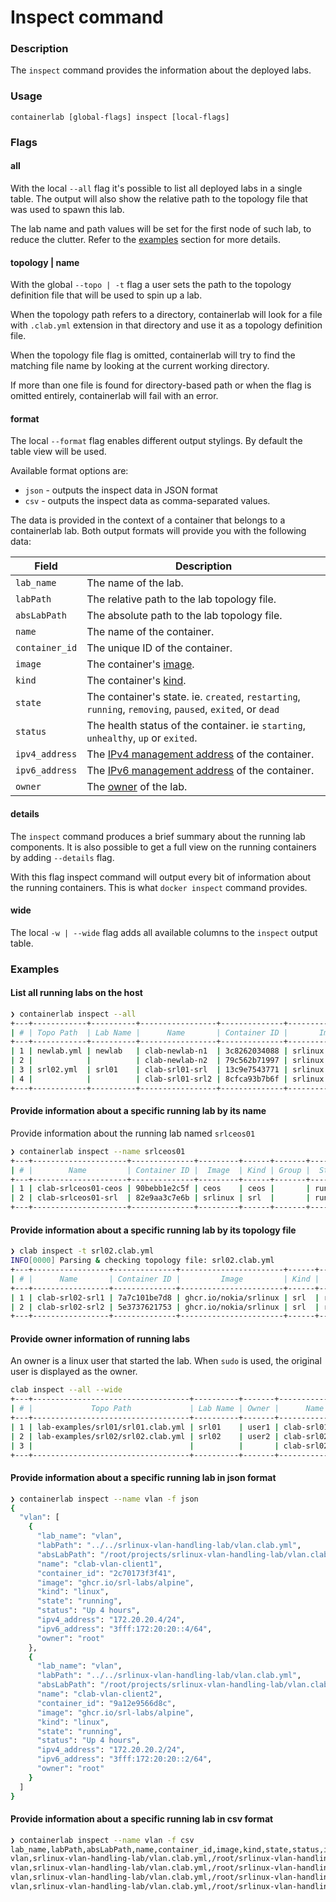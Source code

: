 # Inspect command

### Description

The `inspect` command provides the information about the deployed labs.

### Usage

`containerlab [global-flags] inspect [local-flags]`

### Flags

#### all

With the local `--all` flag it's possible to list all deployed labs in a single table. The output will also show the relative path to the topology file that was used to spawn this lab.

The lab name and path values will be set for the first node of such lab, to reduce the clutter. Refer to the [examples](#examples) section for more details.

#### topology | name

With the global `--topo | -t` flag a user sets the path to the topology definition file that will be used to spin up a lab.

When the topology path refers to a directory, containerlab will look for a file with `.clab.yml` extension in that directory and use it as a topology definition file.

When the topology file flag is omitted, containerlab will try to find the matching file name by looking at the current working directory.

If more than one file is found for directory-based path or when the flag is omitted entirely, containerlab will fail with an error.

#### format

The local `--format` flag enables different output stylings. By default the table view will be used.

Available format options are:

- `json` - outputs the inspect data in JSON format
- `csv` - outputs the inspect data as comma-separated values.

The data is provided in the context of a container that belongs to a containerlab lab. Both output formats will provide you with the following data:

| Field          | Description                                                                                              |
|----------------|----------------------------------------------------------------------------------------------------------|
| `lab_name`     | The name of the lab.                                                                                     |
| `labPath`      | The relative path to the lab topology file.                                                              |
| `absLabPath`   | The absolute path to the lab topology file.                                                              |
| `name`         | The name of the container.                                                                               |
| `container_id` | The unique ID of the container.                                                                          |
| `image`        | The container's [image](../../manual/nodes.md#image).                                                    |
| `kind`         | The container's [kind](../../manual/nodes.md#kind).                                                      |
| `state`        | The container's state. ie. `created`, `restarting`, `running`, `removing`, `paused`, `exited`, or `dead` |
| `status`       | The health status of the container. ie `starting`, `unhealthy`, `up` or `exited`.                        |
| `ipv4_address` | The [IPv4 management address](../../manual/nodes.md#mgmt-ipv4) of the container.                            |
| `ipv6_address` | The [IPv6 management address](../../manual/nodes.md#mgmt-ipv6) of the container.                            |
| `owner`        | The [owner](../deploy.md#owner) of the lab.                                                                 |

#### details

The `inspect` command produces a brief summary about the running lab components. It is also possible to get a full view on the running containers by adding `--details` flag.

With this flag inspect command will output every bit of information about the running containers. This is what `docker inspect` command provides.

#### wide

The local `-w | --wide` flag adds all available columns to the `inspect` output table.

### Examples

#### List all running labs on the host

```bash
❯ containerlab inspect --all
+---+------------+----------+-----------------+--------------+--------------------+------+-------+---------+----------------+----------------------+
| # | Topo Path  | Lab Name |      Name       | Container ID |       Image        | Kind | Group |  State  |  IPv4 Address  |     IPv6 Address     |
+---+------------+----------+-----------------+--------------+--------------------+------+-------+---------+----------------+----------------------+
| 1 | newlab.yml | newlab   | clab-newlab-n1  | 3c8262034088 | srlinux:20.6.3-145 | srl  |       | running | 172.20.20.4/24 | 3fff:172:20:20::4/80 |
| 2 |            |          | clab-newlab-n2  | 79c562b71997 | srlinux:20.6.3-145 | srl  |       | running | 172.20.20.5/24 | 3fff:172:20:20::5/80 |
| 3 | srl02.yml  | srl01    | clab-srl01-srl  | 13c9e7543771 | srlinux:20.6.3-145 | srl  |       | running | 172.20.20.2/24 | 3fff:172:20:20::2/80 |
| 4 |            |          | clab-srl01-srl2 | 8cfca93b7b6f | srlinux:20.6.3-145 | srl  |       | running | 172.20.20.3/24 | 3fff:172:20:20::3/80 |
+---+------------+----------+-----------------+--------------+--------------------+------+-------+---------+----------------+----------------------+
```

#### Provide information about a specific running lab by its name

Provide information about the running lab named `srlceos01`

```bash
❯ containerlab inspect --name srlceos01
+---+---------------------+--------------+---------+------+-------+---------+----------------+----------------------+
| # |        Name         | Container ID |  Image  | Kind | Group |  State  |  IPv4 Address  |     IPv6 Address     |
+---+---------------------+--------------+---------+------+-------+---------+----------------+----------------------+
| 1 | clab-srlceos01-ceos | 90bebb1e2c5f | ceos    | ceos |       | running | 172.20.20.4/24 | 3fff:172:20:20::4/80 |
| 2 | clab-srlceos01-srl  | 82e9aa3c7e6b | srlinux | srl  |       | running | 172.20.20.3/24 | 3fff:172:20:20::3/80 |
+---+---------------------+--------------+---------+------+-------+---------+----------------+----------------------+
```

#### Provide information about a specific running lab by its topology file

```bash
❯ clab inspect -t srl02.clab.yml
INFO[0000] Parsing & checking topology file: srl02.clab.yml
+---+-----------------+--------------+-----------------------+------+---------+----------------+----------------------+
| # |      Name       | Container ID |         Image         | Kind |  State  |  IPv4 Address  |     IPv6 Address     |
+---+-----------------+--------------+-----------------------+------+---------+----------------+----------------------+
| 1 | clab-srl02-srl1 | 7a7c101be7d8 | ghcr.io/nokia/srlinux | srl  | running | 172.20.20.4/24 | 3fff:172:20:20::4/64 |
| 2 | clab-srl02-srl2 | 5e3737621753 | ghcr.io/nokia/srlinux | srl  | running | 172.20.20.5/24 | 3fff:172:20:20::5/64 |
+---+-----------------+--------------+-----------------------+------+---------+----------------+----------------------+
```

#### Provide owner information of running labs

An owner is a linux user that started the lab. When `sudo` is used, the original user is displayed as the owner.

```bash
clab inspect --all --wide
+---+-----------------------------------+----------+-------+-----------------+--------------+-----------------------+---------------+---------+----------------+----------------------+
| # |             Topo Path             | Lab Name | Owner |      Name       | Container ID |         Image         |     Kind      |  State  |  IPv4 Address  |     IPv6 Address     |
+---+-----------------------------------+----------+-------+-----------------+--------------+-----------------------+---------------+---------+----------------+----------------------+
| 1 | lab-examples/srl01/srl01.clab.yml | srl01    | user1 | clab-srl01-srl  | ea86f40b412a | ghcr.io/nokia/srlinux | nokia_srlinux | running | 172.20.20.2/24 | 3fff:172:20:20::2/64 |
| 2 | lab-examples/srl02/srl02.clab.yml | srl02    | user2 | clab-srl02-srl1 | ba7e807235b6 | ghcr.io/nokia/srlinux | nokia_srlinux | running | 172.20.20.4/24 | 3fff:172:20:20::4/64 |
| 3 |                                   |          |       | clab-srl02-srl2 | 71006155b70a | ghcr.io/nokia/srlinux | nokia_srlinux | running | 172.20.20.3/24 | 3fff:172:20:20::3/64 |
+---+-----------------------------------+----------+-------+-----------------+--------------+-----------------------+---------------+---------+----------------+----------------------+
```

#### Provide information about a specific running lab in json format

```bash
❯ containerlab inspect --name vlan -f json
{
  "vlan": [
    {
      "lab_name": "vlan",
      "labPath": "../../srlinux-vlan-handling-lab/vlan.clab.yml",
      "absLabPath": "/root/projects/srlinux-vlan-handling-lab/vlan.clab.yml",
      "name": "clab-vlan-client1",
      "container_id": "2c70173f3f41",
      "image": "ghcr.io/srl-labs/alpine",
      "kind": "linux",
      "state": "running",
      "status": "Up 4 hours",
      "ipv4_address": "172.20.20.4/24",
      "ipv6_address": "3fff:172:20:20::4/64",
      "owner": "root"
    },
    {
      "lab_name": "vlan",
      "labPath": "../../srlinux-vlan-handling-lab/vlan.clab.yml",
      "absLabPath": "/root/projects/srlinux-vlan-handling-lab/vlan.clab.yml",
      "name": "clab-vlan-client2",
      "container_id": "9a12e9566d8c",
      "image": "ghcr.io/srl-labs/alpine",
      "kind": "linux",
      "state": "running",
      "status": "Up 4 hours",
      "ipv4_address": "172.20.20.2/24",
      "ipv6_address": "3fff:172:20:20::2/64",
      "owner": "root"
    }
  ]
}
```

#### Provide information about a specific running lab in csv format

```bash
❯ containerlab inspect --name vlan -f csv
lab_name,labPath,absLabPath,name,container_id,image,kind,state,status,ipv4_address,ipv6_address,owner
vlan,srlinux-vlan-handling-lab/vlan.clab.yml,/root/srlinux-vlan-handling-lab/vlan.clab.yml,clab-vlan-client1,4a60ed6861ec,ghcr.io/srl-labs/alpine,linux,running,Up 47 seconds,172.20.20.7/24,3fff:172:20:20::7/64,root
vlan,srlinux-vlan-handling-lab/vlan.clab.yml,/root/srlinux-vlan-handling-lab/vlan.clab.yml,clab-vlan-client2,77b34781d62e,ghcr.io/srl-labs/alpine,linux,running,Up 47 seconds,172.20.20.8/24,3fff:172:20:20::8/64,root
vlan,srlinux-vlan-handling-lab/vlan.clab.yml,/root/srlinux-vlan-handling-lab/vlan.clab.yml,clab-vlan-srl1,2cedee35c8a2,ghcr.io/nokia/srlinux:24.10.1,nokia_srlinux,running,Up 47 seconds,172.20.20.6/24,3fff:172:20:20::6/64,root
vlan,srlinux-vlan-handling-lab/vlan.clab.yml,/root/srlinux-vlan-handling-lab/vlan.clab.yml,clab-vlan-srl2,c8c66491e10c,ghcr.io/nokia/srlinux:24.10.1,nokia_srlinux,running,Up 47 seconds,172.20.20.9/24,3fff:172:20:20::9/64,root
```
